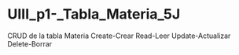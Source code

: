 # UIII_p1-_Tabla_Materia_5J
CRUD de la tabla Materia Create-Crear Read-Leer Update-Actualizar Delete-Borrar
